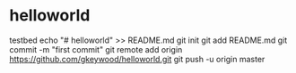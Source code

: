 # helloworld
testbed
echo "# helloworld" >> README.md
git init
git add README.md
git commit -m "first commit"
git remote add origin https://github.com/gkeywood/helloworld.git
git push -u origin master
